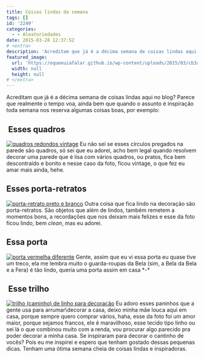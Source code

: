 ```yaml
---
title: Coisas lindas da semana
tags: []
id: '2249'
categories:
  - - Aleatoriedades
date: 2015-03-28 12:37:52
# <extra>
description: 'Acreditam que já é a décima semana de coisas lindas aqui no blog? Parece que realmente o tempo voa, ainda bem que quando o assunto é inspiração toda semana nos reserva algumas coisas boas, por exemplo:  Esses quadros Eu não sei se esses círculos pregados na parede são quadros, só sei que eu adorei, acho bem legal quando resolvem decorar uma parede que é lisa com vários quadros, ou pratos, fica bem descontraído e bonito e nesse caso da foto, ficou vintage, o que fez eu amar mais ainda, hehe. Esses porta-retratos Outra coisa que fica lindo na decoração são porta-retratos. São objetos que além de lindos, também remetem a momentos bons, a recordações que nos deixam mais felizes e esse da foto ficou lindo, bem clean, mas eu adorei. Essa porta Gente, assim que eu vi essa porta eu &hellip;'
featured_image: 
  url: 'https://oqueeuiafalar.github.io/wp-content/uploads/2015/03/cb3a7a65c00dc46356d79dddf2aa0c41-427x1024.jpg'
  width: null
  height: null
# </extra>
---
```


Acreditam que já é a décima semana de coisas lindas aqui no blog? Parece que realmente o tempo voa, ainda bem que quando o assunto é inspiração toda semana nos reserva algumas coisas boas, por exemplo:

##  Esses quadros

[![quadros redondos vintage](/wp-content/uploads/2015/03/cb3a7a65c00dc46356d79dddf2aa0c41-427x1024.jpg)](/wp-content/uploads/2015/03/cb3a7a65c00dc46356d79dddf2aa0c41.jpg) Eu não sei se esses círculos pregados na parede são quadros, só sei que eu adorei, acho bem legal quando resolvem decorar uma parede que é lisa com vários quadros, ou pratos, fica bem descontraído e bonito e nesse caso da foto, ficou vintage, o que fez eu amar mais ainda, hehe.

## Esses porta-retratos

[![porta-retrato preto e branco](/wp-content/uploads/2015/03/8864d8e6953e1eec67192e81554e2313-683x1024.jpg)](/wp-content/uploads/2015/03/8864d8e6953e1eec67192e81554e2313.jpg) Outra coisa que fica lindo na decoração são porta-retratos. São objetos que além de lindos, também remetem a momentos bons, a recordações que nos deixam mais felizes e esse da foto ficou lindo, bem _clean_, mas eu adorei.

## Essa porta

[![porta vermelha  diferente ](/wp-content/uploads/2015/03/e84c7b3ed2b4ebef1c71b5f0c23603bd-718x1024.jpg)](/wp-content/uploads/2015/03/e84c7b3ed2b4ebef1c71b5f0c23603bd.jpg) Gente, assim que eu vi essa porta eu quase tive um treco, ela me lembra muito o guarda-roupas da Bela (sim, a Bela da Bela e a Fera) é tão lindo, queria uma porta assim em casa \*-\*

##  Esse trilho

[![trilho (caminho) de linho para decoração ](/wp-content/uploads/2015/03/8b7a74e561cccff7d42cc3f69e946e95.jpg)](/wp-content/uploads/2015/03/8b7a74e561cccff7d42cc3f69e946e95.jpg) Eu adoro esses paninhos que a gente usa para arrumar\\decorar a casa, deixo minha mãe louca aqui em casa, porque sempre quero comprar vários, haha, esse da foto foi um amor maior, porque sejamos francos, ele é maravilhoso, esse tecido tipo linho ou sei lá o que combinou muito com a renda, vou procurar algo parecido pra poder decorar a minha casa. Se inspiraram para decorar o cantinho de vocês? Pois eu me inspirei e espero que tenham gostado dessas pequenas dicas. Tenham uma ótima semana cheia de coisas lindas e inspiradoras.
